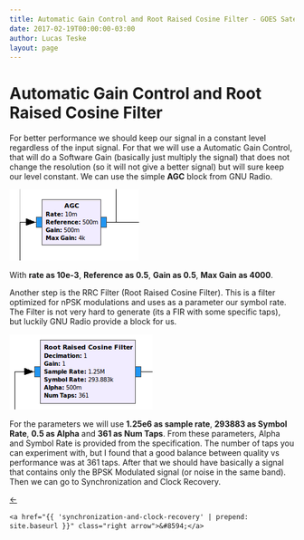 ```yaml
---
title: Automatic Gain Control and Root Raised Cosine Filter - GOES Satellite Hunt
date: 2017-02-19T00:00:00-03:00
author: Lucas Teske
layout: page
---
```


# Automatic Gain Control and Root Raised Cosine Filter

For better performance we should keep our signal in a constant level regardless of the input signal. For that we will use a Automatic Gain Control, that will do a Software Gain \(basically just multiply the signal\) that does not change the resolution \(so it will not give a better signal\) but will sure keep our level constant. We can use the simple **AGC** block from GNU Radio.

![](/assets/goes-satellite-hunt/agc.png)

With **rate as 10e-3**, **Reference as 0.5**, **Gain as 0.5**, **Max Gain as 4000**.

Another step is the RRC Filter \(Root Raised Cosine Filter\). This is a filter optimized for nPSK modulations and uses as a parameter our symbol rate. The Filter is not very hard to generate \(its a FIR with some specific taps\), but luckily GNU Radio provide a block for us.

![](/assets/goes-satellite-hunt/rrc.png)

For the parameters we will use **1.25e6 as sample rate**, **293883 as Symbol Rate**, **0.5 as Alpha** and **361 as Num Taps**. From these parameters, Alpha and Symbol Rate is provided from the specification. The number of taps you can experiment with, but I found that a good balance between quality vs performance was at 361 taps. After that we should have basically a signal that contains only the BPSK Modulated signal \(or noise in the same band\). Then we can go to Synchronization and Clock Recovery.


<div class="pagination">
    <a href="{{ 'decimating-and-filtering-to-desired-sample-rate' | prepend: site.baseurl }}" class="left arrow">&#8592;</a>

    <a href="{{ 'synchronization-and-clock-recovery' | prepend: site.baseurl }}" class="right arrow">&#8594;</a>
</div>
